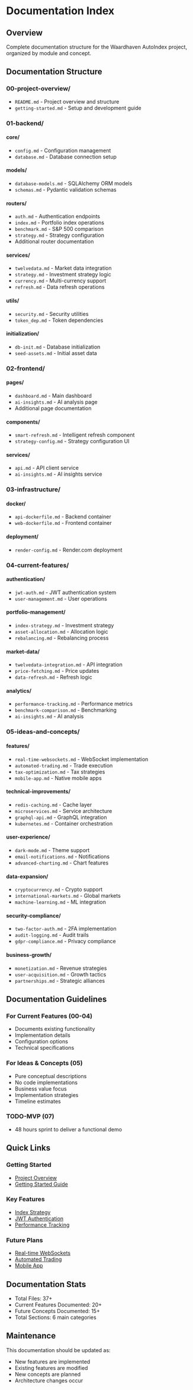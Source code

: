# Documentation Index

## Overview
Complete documentation structure for the Waardhaven AutoIndex project, organized by module and concept.

## Documentation Structure

### 00-project-overview/
- `README.md` - Project overview and structure
- `getting-started.md` - Setup and development guide

### 01-backend/
#### core/
- `config.md` - Configuration management
- `database.md` - Database connection setup

#### models/
- `database-models.md` - SQLAlchemy ORM models
- `schemas.md` - Pydantic validation schemas

#### routers/
- `auth.md` - Authentication endpoints
- `index.md` - Portfolio index operations
- `benchmark.md` - S&P 500 comparison
- `strategy.md` - Strategy configuration
- Additional router documentation

#### services/
- `twelvedata.md` - Market data integration
- `strategy.md` - Investment strategy logic
- `currency.md` - Multi-currency support
- `refresh.md` - Data refresh operations

#### utils/
- `security.md` - Security utilities
- `token_dep.md` - Token dependencies

#### initialization/
- `db-init.md` - Database initialization
- `seed-assets.md` - Initial asset data

### 02-frontend/
#### pages/
- `dashboard.md` - Main dashboard
- `ai-insights.md` - AI analysis page
- Additional page documentation

#### components/
- `smart-refresh.md` - Intelligent refresh component
- `strategy-config.md` - Strategy configuration UI

#### services/
- `api.md` - API client service
- `ai-insights.md` - AI insights service

### 03-infrastructure/
#### docker/
- `api-dockerfile.md` - Backend container
- `web-dockerfile.md` - Frontend container

#### deployment/
- `render-config.md` - Render.com deployment

### 04-current-features/
#### authentication/
- `jwt-auth.md` - JWT authentication system
- `user-management.md` - User operations

#### portfolio-management/
- `index-strategy.md` - Investment strategy
- `asset-allocation.md` - Allocation logic
- `rebalancing.md` - Rebalancing process

#### market-data/
- `twelvedata-integration.md` - API integration
- `price-fetching.md` - Price updates
- `data-refresh.md` - Refresh logic

#### analytics/
- `performance-tracking.md` - Performance metrics
- `benchmark-comparison.md` - Benchmarking
- `ai-insights.md` - AI analysis

### 05-ideas-and-concepts/
#### features/
- `real-time-websockets.md` - WebSocket implementation
- `automated-trading.md` - Trade execution
- `tax-optimization.md` - Tax strategies
- `mobile-app.md` - Native mobile apps

#### technical-improvements/
- `redis-caching.md` - Cache layer
- `microservices.md` - Service architecture
- `graphql-api.md` - GraphQL integration
- `kubernetes.md` - Container orchestration

#### user-experience/
- `dark-mode.md` - Theme support
- `email-notifications.md` - Notifications
- `advanced-charting.md` - Chart features

#### data-expansion/
- `cryptocurrency.md` - Crypto support
- `international-markets.md` - Global markets
- `machine-learning.md` - ML integration

#### security-compliance/
- `two-factor-auth.md` - 2FA implementation
- `audit-logging.md` - Audit trails
- `gdpr-compliance.md` - Privacy compliance

#### business-growth/
- `monetization.md` - Revenue strategies
- `user-acquisition.md` - Growth tactics
- `partnerships.md` - Strategic alliances

## Documentation Guidelines

### For Current Features (00-04)
- Documents existing functionality
- Implementation details
- Configuration options
- Technical specifications

### For Ideas & Concepts (05)
- Pure conceptual descriptions
- No code implementations
- Business value focus
- Implementation strategies
- Timeline estimates

### TODO-MVP (07)
- 48 hours sprint to deliver a functional demo

## Quick Links

### Getting Started
- [Project Overview](00-project-overview/README.md)
- [Getting Started Guide](00-project-overview/getting-started.md)

### Key Features
- [Index Strategy](04-current-features/portfolio-management/index-strategy.md)
- [JWT Authentication](04-current-features/authentication/jwt-auth.md)
- [Performance Tracking](04-current-features/analytics/performance-tracking.md)

### Future Plans
- [Real-time WebSockets](05-ideas-and-concepts/features/real-time-websockets.md)
- [Automated Trading](05-ideas-and-concepts/features/automated-trading.md)
- [Mobile App](05-ideas-and-concepts/features/mobile-app.md)

## Documentation Stats
- Total Files: 37+
- Current Features Documented: 20+
- Future Concepts Documented: 15+
- Total Sections: 6 main categories

## Maintenance
This documentation should be updated as:
- New features are implemented
- Existing features are modified
- New concepts are planned
- Architecture changes occur